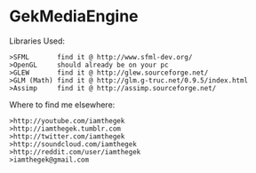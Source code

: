 GekMediaEngine
==============

Libraries Used:

	>SFML		find it @ http://www.sfml-dev.org/
	>OpenGL		should already be on your pc
	>GLEW		find it @ http://glew.sourceforge.net/
	>GLM (Math)	find it @ http://glm.g-truc.net/0.9.5/index.html
	>Assimp		find it @ http://assimp.sourceforge.net/

Where to find me elsewhere:

	>http://youtube.com/iamthegek
	>http://iamthegek.tumblr.com
	>http://twitter.com/iamthegek
	>http://soundcloud.com/iamthegek
	>http://reddit.com/user/iamthegek
	>iamthegek@gmail.com
